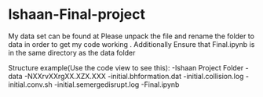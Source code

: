 # Ishaan-Final-project

My data set can be found at 
Please unpack the file and rename the folder to data in order to get my code working . Additionally Ensure that Final.ipynb is in the same directory as the data folder

Structure example(Use the code view to see this):
-Ishaan Project Folder
  -data
    -NXXrvXXrgXX.XZX.XXX
      -initial.bhformation.dat
      -initial.collision.log
      -initial.conv.sh
      -initial.semergedisrupt.log
  -Final.ipynb
